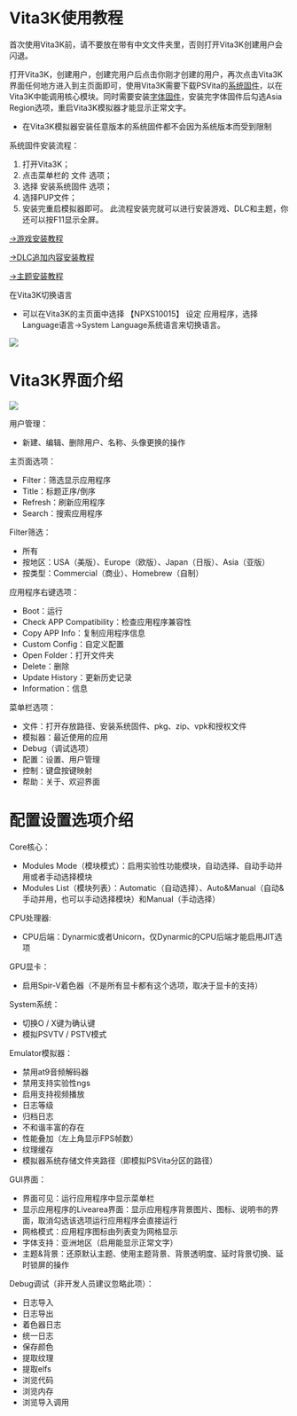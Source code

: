 # Vita3K使用教程
首次使用Vita3K前，请不要放在带有中文文件夹里，否则打开Vita3K创建用户会闪退。

打开Vita3K，创建用户，创建完用户后点击你刚才创建的用户，再次点击Vita3K界面任何地方进入到主页面即可，使用Vita3K需要下载PSVita的[系统固件](http://dus01.psv.update.playstation.net/update/psv/image/2019_0924/rel_034ab948bbf1a002e0a058c602184b32/PSVUPDAT.PUP)，以在Vita3K中能调用核心模块。同时需要安装[字体固件](http://dus01.psp2.update.playstation.net/update/psp2/image/2019_0924/sd_8b5f60b56c3da8365b973dba570c53a5/PSP2UPDAT.PUP?dest=us)，安装完字体固件后勾选Asia Region选项，重启Vita3K模拟器才能显示正常文字。
- 在Vita3K模拟器安装任意版本的系统固件都不会因为系统版本而受到限制

系统固件安装流程：
1. 打开Vita3K；
2. 点击菜单栏的 文件 选项；
3. 选择 安装系统固件 选项；
4. 选择PUP文件；
5. 安装完重启模拟器即可。
此流程安装完就可以进行安装游戏、DLC和主题，你还可以按F11显示全屏。

[->游戏安装教程](https://github.com/Croden1999/Vita3K-quick-guide/blob/main/README_game.md)

[->DLC追加内容安装教程](https://github.com/Croden1999/Vita3K-quick-guide/blob/main/README_dlc.md)

[->主题安装教程](https://github.com/Croden1999/Vita3K-quick-guide/blob/main/README_theme.md)

在Vita3K切换语言
- 可以在Vita3K的主页面中选择 【NPXS10015】 设定 应用程序，选择Language语言->System Language系统语言来切换语言。

![](https://user-images.githubusercontent.com/61804715/131735493-7b80ae2e-dfe0-4d83-bcc8-454fb5d0873d.png)


# Vita3K界面介绍
![](https://user-images.githubusercontent.com/61804715/131706598-114cd931-e30c-4da3-a1cd-17270b749aee.png)

用户管理：
- 新建、编辑、删除用户、名称、头像更换的操作

主页面选项：
- Filter：筛选显示应用程序
- Title：标题正序/倒序
- Refresh：刷新应用程序
- Search：搜索应用程序

Filter筛选：
- 所有
- 按地区：USA（美版）、Europe（欧版）、Japan（日版）、Asia（亚版）
- 按类型：Commercial（商业）、Homebrew（自制）

应用程序右键选项：
- Boot：运行
- Check APP Compatibility：检查应用程序兼容性
- Copy APP Info：复制应用程序信息
- Custom Config：自定义配置
- Open Folder：打开文件夹
- Delete：删除
- Update History：更新历史记录
- Information：信息

菜单栏选项：
- 文件：打开存放路径、安装系统固件、pkg、zip、vpk和授权文件
- 模拟器：最近使用的应用
- Debug（调试选项）
- 配置：设置、用户管理
- 控制：键盘按键映射
- 帮助：关于、欢迎界面

# 配置设置选项介绍
Core核心：
- Modules Mode（模块模式）：启用实验性功能模块，自动选择、自动手动并用或者手动选择模块
- Modules List（模块列表）：Automatic（自动选择）、Auto&Manual（自动&手动并用，也可以手动选择模块）和Manual（手动选择）

CPU处理器:
- CPU后端：Dynarmic或者Unicorn，仅Dynarmic的CPU后端才能启用JIT选项

GPU显卡：
- 启用Spir-V着色器（不是所有显卡都有这个选项，取决于显卡的支持）

System系统：
- 切换O / X键为确认键
- 模拟PSVTV / PSTV模式

Emulator模拟器：
- 禁用at9音频解码器
- 禁用支持实验性ngs
- 启用支持视频播放
- 日志等级
- 归档日志
- 不和谐丰富的存在
- 性能叠加（左上角显示FPS帧数）
- 纹理缓存
- 模拟器系统存储文件夹路径（即模拟PSVita分区的路径）

GUI界面：
- 界面可见：运行应用程序中显示菜单栏
- 显示应用程序的Livearea界面：显示应用程序背景图片、图标、说明书的界面，取消勾选该选项运行应用程序会直接运行
- 网格模式：应用程序图标由列表变为网格显示
- 字体支持：亚洲地区（启用能显示正常文字）
- 主题&背景：还原默认主题、使用主题背景、背景透明度、延时背景切换、延时锁屏的操作

Debug调试（非开发人员建议忽略此项）：
- 日志导入
- 日志导出
- 着色器日志
- 统一日志
- 保存颜色
- 提取纹理
- 提取elfs
- 浏览代码
- 浏览内存
- 浏览导入调用
